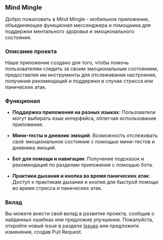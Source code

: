 <style>
  h1 {
    font-size: 20px; /* Большой размер для заголовка h1 */
    font-weight: bold; /* Сделать заголовок h1 жирным */
  }
  h2 {
    font-size: 18px; /* Средний размер для заголовка h2 */
    font-weight: bold; /* Сделать заголовок h2 жирным */
  }
  h3 {
    font-size: 16px; /* Небольшой размер для заголовка h3 */
  }
  p {
    font-size: 16px; /* Средний размер для текста в абзаце */
  }
</style>

# Mind Mingle

Добро пожаловать в Mind Mingle - мобильное приложение, объединяющее функционал мессенджера и помощника для поддержки ментального здоровья и эмоционального состояния.

## Описание проекта

Наше приложение создано для того, чтобы помочь пользователям следить за своим эмоциональным состоянием, предоставляя им инструменты для отслеживания настроения, получения рекомендаций и поддержки в случае стресса или панических атак.

## Функционал

- **Поддержка приложения на разных языках**: Пользователи могут выбирать язык интерфейса, облегчая использование приложения.
  
- **Мини-тесты и дневник эмоций**: Возможность отслеживать своё эмоциональное состояние с помощью мини-тестов и дневника эмоций.
  
- **Бот для помощи и навигации**: Получение подсказок и рекомендаций по разделам приложения с помощью бота.
  
- **Практики дыхания и кнопка во время панических атак**: Доступ к практикам дыхания и кнопке для быстрой помощи во время стресса и панических атак.


## Вклад

Вы можете внести свой вклад в развитие проекта, сообщив о найденных ошибках или предложив улучшения. Пожалуйста, откройте новый issue в разделе [Issues](https://github.com/your-username/your-repo/issues) или предложите изменения, создав Pull Request.


